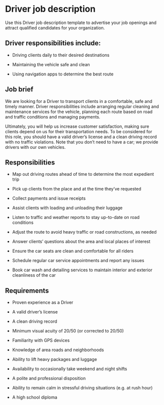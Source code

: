 # Driver job description
Use this Driver job description template to advertise your job openings and attract qualified candidates for your organization.


## Driver responsibilities include:
* Driving clients daily to their desired destinations

* Maintaining the vehicle safe and clean

* Using navigation apps to determine the best route



## Job brief

We are looking for a Driver to transport clients in a comfortable, safe and timely manner.
Driver responsibilities include arranging regular cleaning and maintenance services for the vehicle, planning each route based on road and traffic conditions and managing payments.

Ultimately, you will help us increase customer satisfaction, making sure clients depend on us for their transportation needs.
To be considered for this role, you should have a valid driver’s license and a clean driving record with no traffic violations. Note that you don’t need to have a car; we provide drivers with our own vehicles.


## Responsibilities

* Map out driving routes ahead of time to determine the most expedient trip

* Pick up clients from the place and at the time they’ve requested

* Collect payments and issue receipts

* Assist clients with loading and unloading their luggage

* Listen to traffic and weather reports to stay up-to-date on road conditions

* Adjust the route to avoid heavy traffic or road constructions, as needed

* Answer clients’ questions about the area and local places of interest

* Ensure the car seats are clean and comfortable for all riders

* Schedule regular car service appointments and report any issues

* Book car wash and detailing services to maintain interior and exterior cleanliness of the car



## Requirements

* Proven experience as a Driver

* A valid driver’s license

* A clean driving record

* Minimum visual acuity of 20/50 (or corrected to 20/50)

* Familiarity with GPS devices

* Knowledge of area roads and neighborhoods

* Ability to lift heavy packages and luggage

* Availability to occasionally take weekend and night shifts

* A polite and professional disposition

* Ability to remain calm in stressful driving situations (e.g. at rush hour)

* A high school diploma
